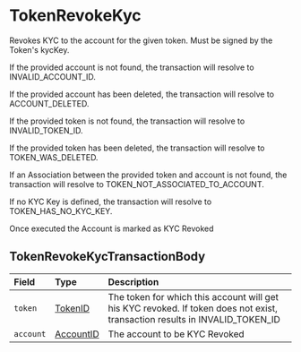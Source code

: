 # TokenRevokeKyc

Revokes KYC to the account for the given token. Must be signed by the Token's kycKey.

If the provided account is not found, the transaction will resolve to INVALID\_ACCOUNT\_ID.

If the provided account has been deleted, the transaction will resolve to ACCOUNT\_DELETED.

If the provided token is not found, the transaction will resolve to INVALID\_TOKEN\_ID.

If the provided token has been deleted, the transaction will resolve to TOKEN\_WAS\_DELETED.

If an Association between the provided token and account is not found, the transaction will resolve to TOKEN\_NOT\_ASSOCIATED\_TO\_ACCOUNT.

If no KYC Key is defined, the transaction will resolve to TOKEN\_HAS\_NO\_KYC\_KEY.

Once executed the Account is marked as KYC Revoked

## TokenRevokeKycTransactionBody

| Field | Type | Description |
| :--- | :--- | :--- |
| `token` | [TokenID](../basic-types/tokenid.md) | The token for which this account will get his KYC revoked. If token does not exist, transaction results in INVALID\_TOKEN\_ID  |
| `account` | [AccountID](../basic-types/accountid.md) | The account to be KYC Revoked  |

